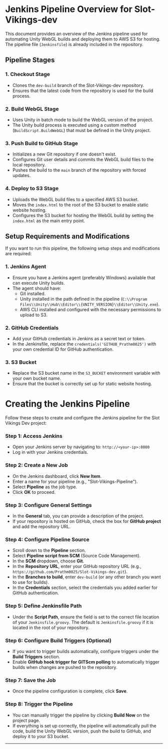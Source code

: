 # Jenkins Pipeline Overview for Slot-Vikings-dev

This document provides an overview of the Jenkins pipeline used for automating Unity WebGL builds and deploying them to AWS S3 for hosting. The pipeline file (`Jenkinsfile`) is already included in the repository.

## Pipeline Stages

### 1. **Checkout Stage**
   - Clones the `dev-build` branch of the Slot-Vikings-dev repository.
   - Ensures that the latest code from the repository is used for the build process.

### 2. **Build WebGL Stage**
   - Uses Unity in batch mode to build the WebGL version of the project.
   - The Unity build process is executed using a custom method (`BuildScript.BuildWebGL`) that must be defined in the Unity project.

### 3. **Push Build to GitHub Stage**
   - Initializes a new Git repository if one doesn't exist.
   - Configures Git user details and commits the WebGL build files to the local repository.
   - Pushes the build to the `main` branch of the repository with forced updates.

### 4. **Deploy to S3 Stage**
   - Uploads the WebGL build files to a specified AWS S3 bucket.
   - Moves the `index.html` to the root of the S3 bucket to enable static website hosting.
   - Configures the S3 bucket for hosting the WebGL build by setting the `index.html` as the main entry point.

## Setup Requirements and Modifications

If you want to run this pipeline, the following setup steps and modifications are required:

### 1. **Jenkins Agent**
   - Ensure you have a Jenkins agent (preferably Windows) available that can execute Unity builds.
   - The agent should have:
     - Git installed.
     - Unity installed in the path defined in the pipeline (`C:\\Program Files\\Unity\\Hub\\Editor\\{UNITY_VERSION}\\Editor\\Unity.exe`).
     - AWS CLI installed and configured with the necessary permissions to upload to S3.

### 2. **GitHub Credentials**
   - Add your GitHub credentials in Jenkins as a secret text or token.
   - In the Jenkinsfile, replace the `credentials('GITHUB_Prathm0025')` with your own credential ID for GitHub authentication.

### 3. **S3 Bucket**
   - Replace the S3 bucket name in the `S3_BUCKET` environment variable with your own bucket name.
   - Ensure that the bucket is correctly set up for static website hosting.

# Creating the Jenkins Pipeline

Follow these steps to create and configure the Jenkins pipeline for the Slot Vikings Dev project:

### Step 1: Access Jenkins
- Open your Jenkins server by navigating to: `http://<your-ip>:8080`
- Log in with your Jenkins credentials.

### Step 2: Create a New Job
- On the Jenkins dashboard, click **New Item**.
- Enter a name for your pipeline (e.g., "Slot-Vikings-Pipeline").
- Select **Pipeline** as the job type.
- Click **OK** to proceed.

### Step 3: Configure General Settings
- In the **General** tab, you can provide a description of the project.
- If your repository is hosted on GitHub, check the box for **GitHub project** and add the repository URL.

### Step 4: Configure Pipeline Source
- Scroll down to the **Pipeline** section.
- Select **Pipeline script from SCM** (Source Code Management).
- In the **SCM** dropdown, choose **Git**.
- In the **Repository URL**, enter your GitHub repository URL (e.g., `https://github.com/Prathm0025/Slot-Vikings-dev.git`).
- In the **Branches to build**, enter `dev-build` (or any other branch you want to use for builds).
- In the **Credentials** section, select the credentials you added earlier for GitHub authentication.

### Step 5: Define Jenkinsfile Path
- Under the **Script Path**, ensure the field is set to the correct file location of your `Jenkinsfile.groovy`. The default is `Jenkinsfile.groovy` if it is located in the root of your repository.

### Step 6: Configure Build Triggers (Optional)
- If you want to trigger builds automatically, configure triggers under the **Build Triggers** section.
- Enable **GitHub hook trigger for GITScm polling** to automatically trigger builds when changes are pushed to the repository.

### Step 7: Save the Job
- Once the pipeline configuration is complete, click **Save**.

### Step 8: Trigger the Pipeline
- You can manually trigger the pipeline by clicking **Build Now** on the project page.
- If everything is set up correctly, the pipeline will automatically pull the code, build the Unity WebGL version, push the build to GitHub, and deploy it to your S3 bucket.

---
